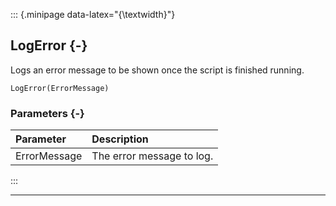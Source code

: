 ::: {.minipage data-latex="{\textwidth}"}
## LogError {-}

Logs an error message to be shown once the script is finished running.

```{sql}
LogError(ErrorMessage)
```

### Parameters {-}

**Parameter** | **Description**
| :-- | :-- |
ErrorMessage | The error message to log.
:::

***
